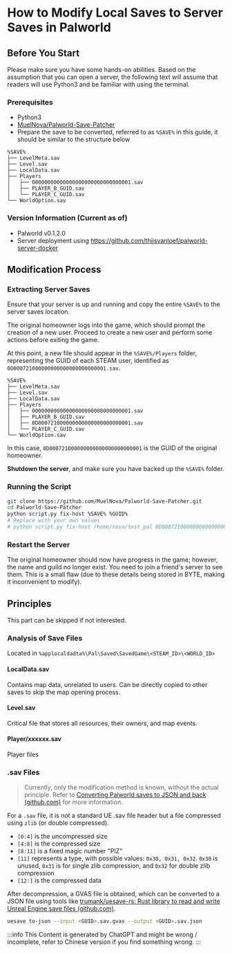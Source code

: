 # How to Modify Local Saves to Server Saves in Palworld

## Before You Start

Please make sure you have some hands-on abilities. Based on the assumption that you can open a server, the following text will assume that readers will use Python3 and be familiar with using the terminal.

### Prerequisites

- Python3
- [MuelNova/Palworld-Save-Patcher](https://github.com/MuelNova/Palworld-Save-Patcher)
- Prepare the save to be converted, referred to as `%SAVE%` in this guide, it should be similar to the structure below

```plaintext
%SAVE%
├── LevelMeta.sav
├── Level.sav
├── LocalData.sav
├── Players
│   ├── 00000000000000000000000000000001.sav
│   ├── PLAYER_B_GUID.sav
│   └── PLAYER_C_GUID.sav
└── WorldOption.sav
```

### Version Information (Current as of)

- Palworld v0.1.2.0
- Server deployment using https://github.com/thijsvanloef/palworld-server-docker

## Modification Process

### Extracting Server Saves

Ensure that your server is up and running and copy the entire `%SAVE%` to the server saves location.

The original homeowner logs into the game, which should prompt the creation of a new user. Proceed to create a new user and perform some actions before exiting the game.

At this point, a new file should appear in the `%SAVE%/Players` folder, representing the GUID of each STEAM user, identified as `0D000721000000000000000000000001.sav`.

```plaintext
%SAVE%
├── LevelMeta.sav
├── Level.sav
├── LocalData.sav
├── Players
│   ├── 00000000000000000000000000000001.sav
│   ├── PLAYER_B_GUID.sav
│   ├── 0D000721000000000000000000000001.sav
│   └── PLAYER_C_GUID.sav
└── WorldOption.sav
```

In this case, `0D000721000000000000000000000001` is the GUID of the original homeowner.

**Shutdown the server**, and make sure you have backed up the `%SAVE%` folder.

### Running the Script

```bash
git clone https://github.com/MuelNova/Palworld-Save-Patcher.git
cd Palworld-Save-Patcher
python script.py fix-host %SAVE% %GUID%
# Replace with your own values
# python script.py fix-host /home/nova/test_pal 0D000721000000000000000000000001
```

### Restart the Server

The original homeowner should now have progress in the game; however, the name and guild no longer exist. You need to join a friend's server to see them. This is a small flaw (due to these details being stored in BYTE, making it inconvenient to modify).

## Principles

This part can be skipped if not interested.

### Analysis of Save Files

Located in `%applocaldadta%\Pal\Saved\SavedGame\<STEAM_ID>\<WORLD_ID>`

#### LocalData.sav

Contains map data, unrelated to users. Can be directly copied to other saves to skip the map opening process.

#### Level.sav

Critical file that stores all resources, their owners, and map events.

#### Player/xxxxxx.sav

Player files

### .sav Files

> Currently, only the modification method is known, without the actual principle. Refer to [Converting Palworld saves to JSON and back (github.com)](https://gist.github.com/cheahjs/300239464dd84fe6902893b6b9250fd0) for more information.

For a `.sav` file, it is not a standard UE .sav file header but a file compressed using `zlib` (or double compressed).

- `[0:4]` is the uncompressed size
- `[4:8]` is the compressed size
- `[8:11]` is a fixed magic number "PlZ"
- `[11]` represents a type, with possible values: `0x30, 0x31, 0x32`. `0x30` is unused, `0x31` is for single zlib compression, and `0x32` for double zlib compression
- `[12:]` is the compressed data

After decompression, a GVAS file is obtained, which can be converted to a JSON file using tools like [trumank/uesave-rs: Rust library to read and write Unreal Engine save files (github.com)](https://github.com/trumank/uesave-rs).

```bash
uesave to-json --input <GUID>.sav.gvas --output <GUID>.sav.json
```

:::info
This Content is generated by ChatGPT and might be wrong / incomplete, refer to Chinese version if you find something wrong.
:::

<!-- AI -->
